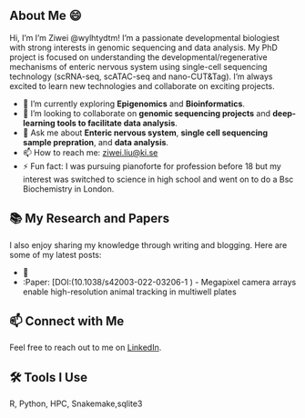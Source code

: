 

## About Me :smile:
Hi, I’m I’m Ziwei @wylhtydtm! I’m a passionate developmental biologiest with strong interests in genomic sequencing and data analysis. My PhD project is focused on understanding the developmental/regenerative mechanisms of enteric nervous system using single-cell sequencing technology (scRNA-seq, scATAC-seq and nano-CUT&Tag). I’m always excited to learn new technologies and collaborate on exciting projects.

- :seedling: I’m currently exploring **Epigenomics** and **Bioinformatics**.
- :handshake: I’m looking to collaborate on **genomic sequencing projects** and **deep-learning tools to facilitate data analysis**.
- :speech_balloon: Ask me about **Enteric nervous system**, **single cell sequencing sample prepration**, and **data analysis**.
- :mailbox: How to reach me: [ziwei.liu@ki.se](ziwei.liu@ki.se)
- :zap: Fun fact: I was pursuing pianoforte for profession before 18 but my interest was switched to science in high school and went on to do a Bsc Biochemistry in London.

## :books: My Research and Papers
I also enjoy sharing my knowledge through writing and blogging. Here are some of my latest posts:
- :memo: 
- :Paper: [DOI:(10.1038/s42003-022-03206-1 ) - Megapixel camera arrays enable high-resolution animal tracking in multiwell plates

## :mailbox: Connect with Me
Feel free to reach out to me on [LinkedIn](https://www.linkedin.com/in/zcbtzwl).

## :hammer_and_wrench: Tools I Use
R, Python, HPC, Snakemake,sqlite3
